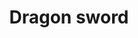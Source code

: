 ---
layout: item
title: Dragon sword
item-id: 21009
datatable: true
id: 21009
name: "Dragon sword"
members: true
lowalch: 28800
highalch: 43200
examine: "A razor sharp sword."
monsters:
  - id: 8610
    name: "Wyrm"
    members: true
    combat_level: 99
    wiki_url: "https://oldschool.runescape.wiki/w/Wyrm#Idle"
    drops:
      - quantity: "1"
        rarity: 0.0001
        drop_requirements: null
  - id: 10398
    name: "Shadow Wyrm"
    members: true
    combat_level: 267
    wiki_url: "https://oldschool.runescape.wiki/w/Shadow_Wyrm"
    drops:
      - quantity: "1"
        rarity: 0.0001
        drop_requirements: null
---